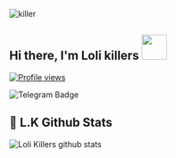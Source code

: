 ![killer](https://www.wallpapermaiden.com/image/2020/10/20/flandre-scarlet-loli-blonde-vampire-red-eyes-touhou-fang-cute-anime-42171.jpeg)

## Hi there, I'm Loli killers <img src="https://raw.githubusercontent.com/MartinHeinz/MartinHeinz/master/wave.gif" width="45px">
[![Profile views](https://gpvc.arturio.dev/LoliKillers)](https://github.com/LoliKillers)                                                                                                                  

![Telegram Badge](https://img.shields.io/badge/-L.K-1ca0f1?style=flat-square&logo=telegram&logoColor=white&link=https://t.me/RikonAsw)

## 🎯 **L.K Github Stats**
![Loli Killers github stats](https://github-readme-stats.vercel.app/api?username=LoliKillers&show_icons=true&include_all_commits=true&theme=tokyonight)

